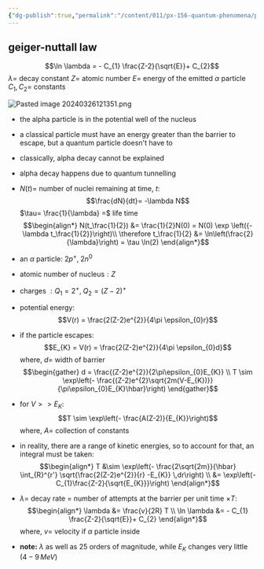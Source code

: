 ```yaml
---
{"dg-publish":true,"permalink":"/content/011/px-156-quantum-phenomena/px-156-a-quantum-phenomena/px-156-d-time-independent-schrodinger-equation/px-156-d7-alpha-decay-of-nuclei/","noteIcon":"1","created":"2025-08-27T13:14:08.868+01:00","updated":"2024-11-26T20:02:28.000+00:00"}
---
```


## geiger-nuttall law
$$\ln \lambda = - C_{1} \frac{Z-2}{\sqrt{E}}+ C_{2}$$
	$\lambda=$ decay constant
	$Z =$ atomic number
	$E=$ energy of the emitted $\alpha$ particle
	$C_{1}, C_{2}=$ constants

![Pasted image 20240326121351.png](/img/user/pics/Pasted%20image%2020240326121351.png)

- the alpha particle is in the potential well of the nucleus
- a classical particle must have an energy greater than the barrier to escape, but a quantum particle doesn't have to
- classically, alpha decay cannot be explained
- alpha decay happens due to quantum tunnelling

- $N(t)=$ number of nuclei remaining at time, $t:$ $$\frac{dN}{dt}= -\lambda N$$
	$\tau= \frac{1}{\lambda} =$ life time 
$$\begin{align*}
	N(t_\frac{1}{2}) &= \frac{1}{2}N(0) = N(0) \exp \left({-\lambda t_\frac{1}{2}}\right)\\
	\therefore t_\frac{1}{2} &= \ln\left(\frac{2}{\lambda}\right) = \tau \ln(2)
\end{align*}$$

- an $\alpha$ particle: $2p^{+},\; 2n^{0}$
- atomic number of nucleus$:Z$
- charges $:Q_{1}=2^{+},\; Q_{2} = (Z-2)^{+}$
- potential energy: 
$$V(r) = \frac{2(Z-2)e^{2}}{4\pi \epsilon_{0}r}$$
- if the particle escapes: 
$$E_{K} = V(r) = \frac{2(Z-2)e^{2}}{4\pi \epsilon_{0}d}$$
	where, $d=$ width of barrier
$$\begin{gather}
	d = \frac{(Z-2)e^{2}}{2\pi\epsilon_{0}E_{K}} \\
	T \sim \exp\left(- \frac{(Z-2)e^{2}\sqrt{2m(V-E_{K})}}{\pi\epsilon_{0}E_{K}\hbar}\right)
\end{gather}$$
- for $V>>E_{K}:$ 
$$T \sim \exp\left(- \frac{A(Z-2)}{E_{K}}\right)$$
	where, $A=$ collection of constants

 - in reality, there are a range of kinetic energies, so to account for that, an integral must be taken: 
 $$\begin{align*}
	T &\sim \exp\left(- \frac{2\sqrt{2m}}{\hbar} \int_{R}^{r'} \sqrt{\frac{2(Z-2)e^{2}}{r} -E_{K}} \,dr\right) \\
	&= \exp\left(-C_{1}\frac{Z-2}{\sqrt{E_{K}}}\right)
\end{align*}$$
- $\lambda=$ decay rate = number of attempts at the barrier per unit time $\times T:$ 
$$\begin{align*}
		\lambda &= \frac{v}{2R} T \\
		\ln \lambda &= - C_{1} \frac{Z-2}{\sqrt{E}}+ C_{2}		
	\end{align*}$$
	where, ${} v=$  velocity if $\alpha$ particle inside
- **note:** $\lambda$ as well as $25$ orders of magnitude, while $E_{K}$ changes very little ($4-9\, MeV$)